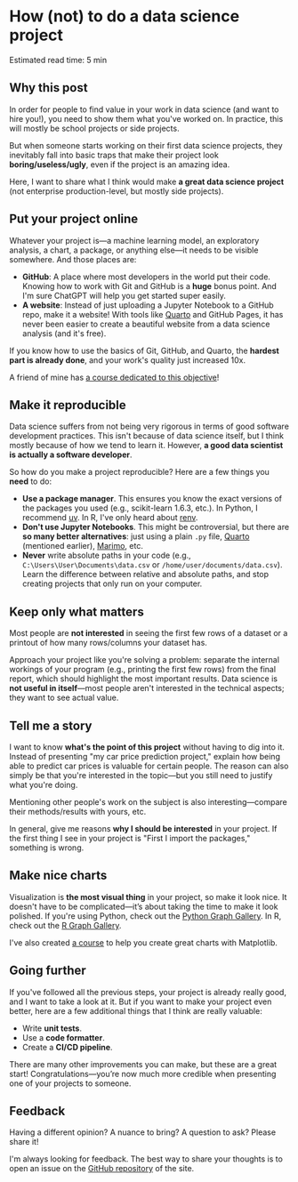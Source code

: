 # How (not) to do a data science project

<div class="read-time">

Estimated read time: 5 min

</div>

## Why this post

In order for people to find value in your work in data science (and want to hire you!), you need to show them what you've worked on. In practice, this will mostly be school projects or side projects.

But when someone starts working on their first data science projects, they inevitably fall into basic traps that make their project look **boring/useless/ugly**, even if the project is an amazing idea.

Here, I want to share what I think would make **a great data science project** (not enterprise production-level, but mostly side projects).

## Put your project online

Whatever your project is—a machine learning model, an exploratory analysis, a chart, a package, or anything else—it needs to be visible somewhere. And those places are:

- **GitHub**: A place where most developers in the world put their code. Knowing how to work with Git and GitHub is a **huge** bonus point. And I'm sure ChatGPT will help you get started super easily.
- **A website**: Instead of just uploading a Jupyter Notebook to a GitHub repo, make it a website! With tools like [Quarto](https://quarto.org/) and GitHub Pages, it has never been easier to create a beautiful website from a data science analysis (and it's free).

If you know how to use the basics of Git, GitHub, and Quarto, the **hardest part is already done**, and your work's quality just increased 10x.

A friend of mine has [a course dedicated to this objective](https://www.productive-r-workflow.com/)!

## Make it reproducible

Data science suffers from not being very rigorous in terms of good software development practices. This isn't because of data science itself, but I think mostly because of how we tend to learn it. However, **a good data scientist is actually a software developer**.

So how do you make a project reproducible? Here are a few things you **need** to do:

- **Use a package manager**. This ensures you know the exact versions of the packages you used (e.g., scikit-learn 1.6.3, etc.). In Python, I recommend [uv](https://docs.astral.sh/uv/). In R, I've only heard about [renv](https://rstudio.github.io/renv/articles/renv.html).
- **Don't use Jupyter Notebooks**. This might be controversial, but there are **so many better alternatives**: just using a plain `.py` file, [Quarto](https://quarto.org/) (mentioned earlier), [Marimo](https://marimo.io/), etc.
- **Never** write absolute paths in your code (e.g., `C:\Users\User\Documents\data.csv` or `/home/user/documents/data.csv`). Learn the difference between relative and absolute paths, and stop creating projects that only run on your computer.

## Keep only what matters

Most people are **not interested** in seeing the first few rows of a dataset or a printout of how many rows/columns your dataset has.

Approach your project like you're solving a problem: separate the internal workings of your program (e.g., printing the first few rows) from the final report, which should highlight the most important results. Data science is **not useful in itself**—most people aren't interested in the technical aspects; they want to see actual value.

## Tell me a story

I want to know **what's the point of this project** without having to dig into it. Instead of presenting "my car price prediction project," explain how being able to predict car prices is valuable for certain people. The reason can also simply be that you're interested in the topic—but you still need to justify what you're doing.

Mentioning other people's work on the subject is also interesting—compare their methods/results with yours, etc.

In general, give me reasons **why I should be interested** in your project. If the first thing I see in your project is "First I import the packages," something is wrong.

## Make nice charts

Visualization is **the most visual thing** in your project, so make it look nice. It doesn't have to be complicated—it’s about taking the time to make it look polished. If you're using Python, check out the [Python Graph Gallery](https://python-graph-gallery.com/). In R, check out the [R Graph Gallery](https://r-graph-gallery.com/).

I've also created [a course](https://www.matplotlib-journey.com/) to help you create great charts with Matplotlib.

## Going further

If you've followed all the previous steps, your project is already really good, and I want to take a look at it. But if you want to make your project even better, here are a few additional things that I think are really valuable:

- Write **unit tests**.
- Use a **code formatter**.
- Create a **CI/CD pipeline**.

There are many other improvements you can make, but these are a great start! Congratulations—you’re now much more credible when presenting one of your projects to someone.

## Feedback

Having a different opinion? A nuance to bring? A question to ask? Please share it!

I'm always looking for feedback. The best way to share your thoughts is to open an issue on the [GitHub repository](https://github.com/JosephBARBIERDARNAL/barbierjoseph.com/issues) of the site.
